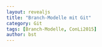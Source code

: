 ```yaml
---
layout: revealjs
title: "Branch-Modelle mit Git"
category: Git
tags: [Branch-Modelle, ConLi2015]
author: bst
---
```


<section
  data-markdown="content"
  data-separator="^SECTION"
  data-separator-vertical="^SLIDE"
  data-separator-notes="^NOTES">
</section>
